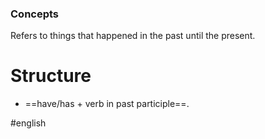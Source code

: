 ### Concepts

Refers to things that happened in the past until the present.
# Structure

* ==have/has + verb in past participle==.

#english
